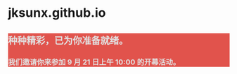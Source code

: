 # jksunx.github.io
<div class="nso-hero-container" style="background-color:#E1534C;">
<div class="nso-hero-content">
<h2 class="nso-hero-headline" style="color:#E1E1E1;">种种精彩，已为你准备就绪。</h2>
<h3 class="nso-hero-subheadline" style="color:#E1E1E1;">我们邀请你来参加 9 月 21 日上午 10:00 的开幕活动。</h3>
</div>
</div>

